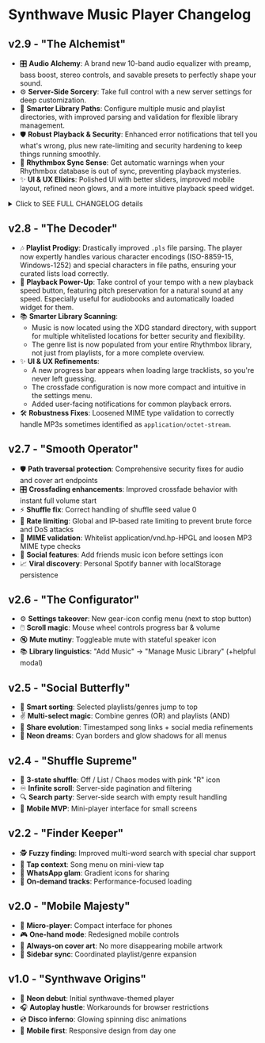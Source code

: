 # Synthwave Music Player Changelog

## v2.9 - "The Alchemist"
- 🎛️ **Audio Alchemy**: A brand new 10-band audio equalizer with preamp, bass boost, stereo controls, and savable presets to perfectly shape your sound.
- ⚙️ **Server-Side Sorcery**: Take full control with a new server settings for deep customization.
- 📂 **Smarter Library Paths**: Configure multiple music and playlist directories, with improved parsing and validation for flexible library management.
- 🛡️ **Robust Playback & Security**: Enhanced error notifications that tell you what's wrong, plus new rate-limiting and security hardening to keep things running smoothly.
- 🔄 **Rhythmbox Sync Sense**: Get automatic warnings when your Rhythmbox database is out of sync, preventing playback mysteries.
- ✨ **UI & UX Elixirs**: Polished UI with better sliders, improved mobile layout, refined neon glows, and a more intuitive playback speed widget.

<details>
<summary>Click to SEE FULL CHANGELOG details</summary>

- 🎛 **Configuration**: Introduced typed, dynamic, and saved user and server settings that reload instantly. Redesigned the interface into a “Server Settings” popup with grouped input fields and automatic creation of default settings, including logging options.
- 🎚 **Equalizer & Audio**: Built a complete equalizer using the Web Audio API featuring a preamp, 9 frequency bands, bass boost, and enhanced stereo effects. Users can toggle it on/off during playback, save custom presets, enjoy glowing controls, layered popup windows, and separate control sections for each effect.
- 🚨 **Error Handling**: Detected playback errors on the server side using HTTP headers. The client now shows clear, user-friendly alerts when files are missing or unsupported.
- 🐞 **Logging & Debug**: Added detailed debug and verbose logging for playlist actions, blacklist filtering, and configuration changes to help track issues and improve troubleshooting.
- 🔧 **Misc Fixes & Enhancements**: Renamed application and configuration files for clarity. Fixed typos, improved user interface and README, optimized URL handling, playback, playlists, fullscreen mode, and worker processes; centralized default settings and expanded options for user configuration overrides.
- 📂 **Music & Playlist Paths**: Added editable whitelists allowing multiple music and playlist directories with checks to ensure paths exist. Fixed playlist loading problems across all directories. Enhanced shell command escaping, encoding detection, and improved blacklist regular expressions by adding string flags and error messages.
- ▶ **Playback & UI**: Redesigned the playback speed control widget with configurable options, smooth animations, and saved preferences. Improved mobile autoplay bypass and error handling. Added automatic scrolling to the current song, fullscreen cover toggle, refined volume and mute controls with tooltips and layout improvements, better context menu positioning, support for multiple audio formats, and richer notifications including clickable links, timed fades, and adaptive display durations.
- 🛡 **Rate Limiting & Security**: Implemented detailed IP and global rate limits with connection caps displayed in HTTP headers. Added whitelisting for local and private IP addresses and improved IPv4/IPv6 validation. Server provides warnings when rate limits are reached or large libraries are used. Strengthened security by whitelisting MIME types, validating file paths to prevent traversal attacks, and sanitizing shell commands.
- 📊 **Rhythmbox DB Status**: Enabled live detection of Rhythmbox database and playlist updates through the server API (restricted to private IPs). The client regularly checks the status and shows popup warnings prompting users to update the database if playback errors occur.
- 🎨 **UI/UX Upgrades**: Made sliders, buttons, and popup windows larger with neon glow effects and smooth fade animations. Adjusted fonts and margins differently for mobile and desktop views. Added sticky headers and compact vertical spacing on mobile devices. Improved sidebar collapse buttons and separated mouse events for playlists and genres. Introduced premium menus for “Upgrade to PRO” and “Report a Bug” linking to GitHub and Patreon. Fixed accidental clicks on the main title and polished notification styles and consistent widths.

</details>

## v2.8 - "The Decoder"
- 🎶 **Playlist Prodigy**: Drastically improved `.pls` file parsing. The player now expertly handles various character encodings (ISO-8859-15, Windows-1252) and special characters in file paths, ensuring your curated lists load correctly.
- 🚀 **Playback Power-Up**: Take control of your tempo with a new playback speed button, featuring pitch preservation for a natural sound at any speed. Especially useful for audiobooks and automatically loaded widget for them.
- 📚 **Smarter Library Scanning**:
    - Music is now located using the XDG standard directory, with support for multiple whitelisted locations for better security and flexibility.
    - The genre list is now populated from your entire Rhythmbox library, not just from playlists, for a more complete overview.
- ✨ **UI & UX Refinements**:
    - A new progress bar appears when loading large tracklists, so you're never left guessing.
    - The crossfade configuration is now more compact and intuitive in the settings menu.
    - Added user-facing notifications for common playback errors.
- 🛠️ **Robustness Fixes**: Loosened MIME type validation to correctly handle MP3s sometimes identified as `application/octet-stream`.

## v2.7 - "Smooth Operator"
- 🛡️ **Path traversal protection**: Comprehensive security fixes for audio and cover art endpoints
- 🎛️ **Crossfading enhancements**: Improved crossfade behavior with instant full volume start
- ⚡ **Shuffle fix**: Correct handling of shuffle seed value 0
- 🚦 **Rate limiting**: Global and IP-based rate limiting to prevent brute force and DoS attacks
- 🎵 **MIME validation**: Whitelist application/vnd.hp-HPGL and loosen MP3 MIME type checks
- 👥 **Social features**: Add friends music icon before settings icon
- 📈 **Viral discovery**: Personal Spotify banner with localStorage persistence

## v2.6 - "The Configurator"
- ⚙️ **Settings takeover**: New gear-icon config menu (next to stop button)
- 🖱️ **Scroll magic**: Mouse wheel controls progress bar & volume
- 🔇 **Mute mutiny**: Toggleable mute with stateful speaker icon
- 📚 **Library linguistics**: "Add Music" → "Manage Music Library" (+helpful modal)

## v2.5 - "Social Butterfly"
- 🎵 **Smart sorting**: Selected playlists/genres jump to top
- ✌️ **Multi-select magic**: Combine genres (OR) and playlists (AND)
- 📢 **Share evolution**: Timestamped song links + social media refinements
- 🎨 **Neon dreams**: Cyan borders and glow shadows for all menus

## v2.4 - "Shuffle Supreme"
- 🔀 **3-state shuffle**: Off / List / Chaos modes with pink "R" icon
- ♾️ **Infinite scroll**: Server-side pagination and filtering
- 🔍 **Search party**: Server-side search with empty result handling
- 📱 **Mobile MVP**: Mini-player interface for small screens

## v2.2 - "Finder Keeper"
- 🕵️ **Fuzzy finding**: Improved multi-word search with special char support
- 📱 **Tap context**: Song menu on mini-view tap
- 🌈 **WhatsApp glam**: Gradient icons for sharing
- 🚚 **On-demand tracks**: Performance-focused loading

## v2.0 - "Mobile Majesty"
- 📲 **Micro-player**: Compact interface for phones
- 🎮 **One-hand mode**: Redesigned mobile controls
- 🌌 **Always-on cover art**: No more disappearing mobile artwork
- 🤝 **Sidebar sync**: Coordinated playlist/genre expansion

## v1.0 - "Synthwave Origins"
- 🌠 **Neon debut**: Initial synthwave-themed player
- 🎧 **Autoplay hustle**: Workarounds for browser restrictions
- 💿 **Disco inferno**: Glowing spinning disc animations
- 📱 **Mobile first**: Responsive design from day one
